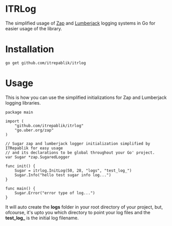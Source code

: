 # ITRLog
The simplified usage of [Zap](https://github.com/uber-go/zap) and [Lumberjack](https://github.com/natefinch/lumberjack) logging systems in Go for easier usage of the library.

# Installation
```
go get github.com/itrepablik/itrlog
```

# Usage
This is how you can use the simplified initializations for Zap and Lumberjack logging libraries.
```
package main

import (
	"github.com/itrepablik/itrlog"
	"go.uber.org/zap"
)

// Sugar zap and lumberjack logger initialization simplified by ITRepablik for easy usage
// and its declarations to be global throughout your Go' project.
var Sugar *zap.SugaredLogger

func init() {
	Sugar = itrlog.InitLog(50, 28, "logs", "test_log_")
	Sugar.Info("hello test sugar info log...")
}

func main() {
	Sugar.Error("error type of log...")
}
```

It will auto create the **logs** folder in your root directory of your project, but, ofcourse, it's upto you which directory to point your log files and the **test_log_** is the initial log filename.
